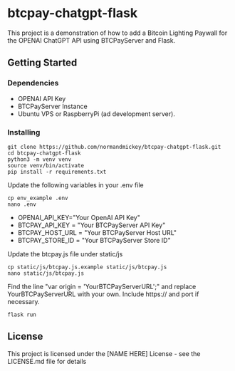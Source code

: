 # btcpay-chatgpt-flask
This project is a demonstration of how to add a Bitcoin Lighting Paywall for the OPENAI ChatGPT API using BTCPayServer and Flask.  


## Getting Started

### Dependencies

* OPENAI API Key
* BTCPayServer Instance
* Ubuntu VPS or RaspberryPi (ad development server).

### Installing

```
git clone https://github.com/normandmickey/btcpay-chatgpt-flask.git
cd btcpay-chatgpt-flask
python3 -m venv venv
source venv/bin/activate
pip install -r requirements.txt
```

Update the following variables in your .env file
```
cp env_example .env 
nano .env
```

* OPENAI_API_KEY="Your OpenAI API Key"
* BTCPAY_API_KEY = "Your BTCPayServer API Key"
* BTCPAY_HOST_URL = "Your BTCPayServer Host URL"
* BTCPAY_STORE_ID = "Your BTCPayServer Store ID"

Update the btcpay.js file under static/js
```
cp static/js/btcpay.js.example static/js/btcpay.js 
nano static/js/btcpay.js
```
Find the line "var origin = 'YourBTCPayServerURL';" and replace YourBTCPayServerURL with your own.  Include https:// and port if necessary. 

```
flask run
```

## License

This project is licensed under the [NAME HERE] License - see the LICENSE.md file for details
